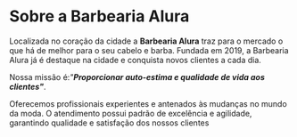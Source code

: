 <DOCTYPE html>
<html lang="pt-br"
 <charset= "UTF-8">
 <title> Barbearia Akura</title>
<h1> Sobre a Barbearia Alura</h1>

 <p>Localizada no coração da cidade a <strong>Barbearia Alura</strong> traz para o mercado o que há de melhor para o seu cabelo e barba. Fundada em 2019, a Barbearia Alura já é destaque na cidade e conquista novos clientes a cada dia.</p>

 <p>Nossa missão é:<em>"<strong>Proporcionar auto-estima e qualidade de vida aos clientes"</strong></em>.</p>

 <p>Oferecemos profissionais experientes e antenados às mudanças no mundo da moda. O atendimento possui padrão de excelência e agilidade, garantindo qualidade e satisfação dos nossos clientes</p>
